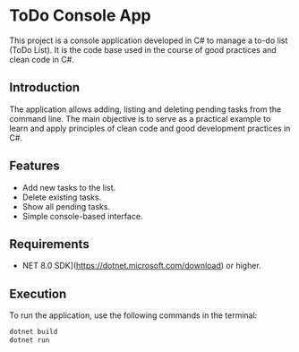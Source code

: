 # ToDo Console App

This project is a console application developed in C# to manage a to-do list (ToDo List). It is the code base used in the course of good practices and clean code in C#.

## Introduction

The application allows adding, listing and deleting pending tasks from the command line. The main objective is to serve as a practical example to learn and apply principles of clean code and good development practices in C#.

## Features

- Add new tasks to the list.
- Delete existing tasks.
- Show all pending tasks.
- Simple console-based interface.

## Requirements

- NET 8.0 SDK](https://dotnet.microsoft.com/download) or higher.

## Execution

To run the application, use the following commands in the terminal:

```sh
dotnet build
dotnet run
```
